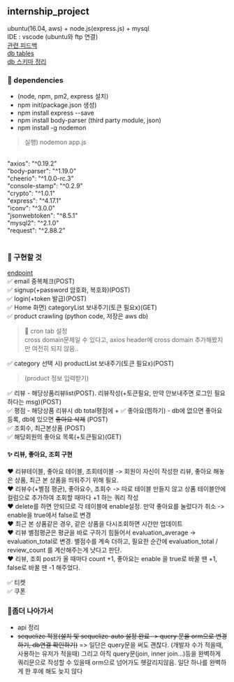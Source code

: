 ## internship_project
ubuntu(16.04, aws) + node.js(express.js) + mysql <br>
IDE : vscode (ubuntu와 ftp 연결) <br>
<a href='https://github.com/ujin2021/2020_summer_internship'>관련 피드백</a> <br>
<a href='https://user-images.githubusercontent.com/53362054/91158067-1914d280-e701-11ea-9b04-eb3f725ea048.png'>db tables</a> <br>
<a href='https://gist.github.com/56bcea1e2bf7f3b0ffe24ca9af6ac7a6.git'>db 스키마 정리</a>
<br>
### :crystal_ball: dependencies
* (node, npm, pm2, express 설치)
* npm init(package.json 생성)
* npm install express --save
* npm install body-parser (third party module, json)
* npm install -g nodemon
> 실행) nodemon app.js
<br>
"axios": "^0.19.2" <br>
"body-parser": "^1.19.0" <br>
"cheerio": "^1.0.0-rc.3" <br>
"console-stamp": "^0.2.9" <br>
"crypto": "^1.0.1" <br>
"express": "^4.17.1" <br>
"iconv": "^3.0.0" <br>
"jsonwebtoken": "^8.5.1" <br>
"mysql2": "^2.1.0" <br>
"request": "^2.88.2" <br>

<br>

### :crystal_ball: 구현할 것
<a href="https://gist.github.com/3af9d78e30050203a4c53a09edf60482.git">endpoint</a> <br>
✅ email 중복체크(POST) <br>
✅ signup(+password 암호화, 복호화)(POST)<br>
✅ login(+token 발급)(POST) <br>
✅ Home 화면) categoryList 보내주기(토큰 필요x)(GET)<br>
✅ product crawling (python code, 저장은 aws db)
> 💭 cron tab 설정  <br>
> cross domain문제일 수 있다고, axios header에 cross domain 추가해봤지만 여전히 되지 않음..

✅ category 선택 시) productList 보내주기(토큰 필요x)(POST) <br>
> (product 정보 입력받기)

✅ 리뷰 - 해당상품리뷰list(POST). 리뷰작성(+토큰필요, 만약 안보내주면 로그인 필요하다는 msg)(POST) <br>
✅ 평점 - 해당상품 리뷰시 db total평점에 +
✅ 좋아요(찜하기) - db에 없으면 좋아요 등록, db에 있으면 ~~좋아요 삭제~~  (POST)<br>
✅ 조회수, 최근본상품 (POST) <br>
✅ 해당회원의 좋아요 목록(+토큰필요)(GET) <br>

#### :sparkles: 리뷰, 좋아요, 조회 구현 
:hearts: 리뷰테이블, 좋아요 테이블, 조회테이블 -> 회원이 자신이 작성한 리뷰, 좋아요 해놓은 상품, 최근 본 상품을 띄워주기 위해 필요. <br>
:hearts: 리뷰수(+별점 평균), 좋아요수, 조회수 -> 따로 테이블 만들지 않고 상품 테이블안에 컬럼으로 추가하여 조회할 때마다 +1 하는 쿼리 작성 <br>
:hearts: delete를 하면 안되므로 각 테이블에 enable설정. 만약 좋아요를 눌렀다가 취소 -> enable을 true에서 false로 변경 <br>
:hearts: 최근 본 상품같은 경우, 같은 상품을 다시조회하면 시간만 업데이트 <br>
:hearts: 리뷰 별점평균은 평균을 바로 구하기 힘들어서 evaluation_average -> evaluation_total로 변경. 별점수를 계속 더하고, 필요한 순간에 evaluation_total / review_count 를 계산해주는게 낫다고 판단. <br>
:hearts: 리뷰, 조회 post가 올 때마다 count +1, 좋아요는 enable 을 true로 바꿀 땐 +1, false로 바꿀 땐 -1 해주었다. <br>

✅ 티켓 <br>
✅ 쿠폰 <br>

### :feet:좀더 나아가서 
* api 정리
* ~~sequelize 적용(설치 및 sequelize-auto 설정 완료 -> query 문을 orm으로 변경하기, db연결 확인하기)~~ => 일단은 query문을 써도 괜찮다. (개발자 수가 적을때, 사용하는 유저가 적을때) 그리고 아직 query문(join, inner join...)등을 완벽하게 쿼리문으로 작성할 수 있을때 orm으로 넘어가도 헷갈리지않음. 일단 하나를 완벽하게 한 후에 해도 늦지 않다
